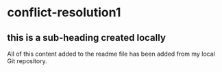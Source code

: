 # conflict-resolution1

## this is a sub-heading created locally

All of this content added to the readme file has been added from my local Git repository.